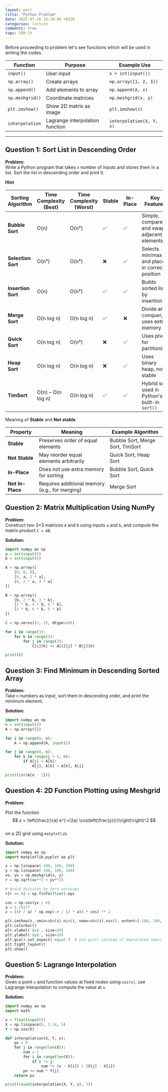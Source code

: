 ```yaml
---
layout: post
title: "Python Problem"
date: 2025-07-28 10:30:00 +0530
categories: lecture
comments: true
tags: SEM-IV
---
```


Before proceeding to problem let's see functions which will be used in writing the codes.

| Function         | Purpose                         | Example Use               |
|------------------|----------------------------------|---------------------------|
| `input()`        | User input                      | `x = int(input())`        |
| `np.array()`     | Create arrays                   | `np.array([1, 2, 3])`     |
| `np.append()`    | Add elements to array           | `np.append(A, x)`         |
| `np.meshgrid()`  | Coordinate matrices             | `np.meshgrid(x, y)`       |
| `plt.imshow()`   | Show 2D matrix as image         | `plt.imshow(z)`           |
| `interpolation`  | Lagrange interpolation function | `interpolation(X, Y, x)`  |



---

## Question 1: Sort List in Descending Order

**Problem:**  
Write a Python program that takes `n` number of inputs and stores them in a list. Sort the list in descending order and print it.

**Hint**

| Sorting Algorithm | Time Complexity (Best) | Time Complexity (Worst) | Stable | In-Place | Key Features                                      |
|-------------------|------------------------|--------------------------|--------|----------|---------------------------------------------------|
| **Bubble Sort**   | O(n)                   | O(n²)                   | ✅     | ✅       | Simple, compares and swaps adjacent elements      |
| **Selection Sort**| O(n²)                  | O(n²)                   | ❌     | ✅       | Selects min/max and places in correct position    |
| **Insertion Sort**| O(n)                   | O(n²)                   | ✅     | ✅       | Builds sorted list by insertion                   |
| **Merge Sort**    | O(n log n)             | O(n log n)              | ✅     | ❌       | Divide and conquer, uses extra memory             |
| **Quick Sort**    | O(n log n)             | O(n²)                   | ❌     | ✅       | Uses pivot for partitioning                       |
| **Heap Sort**     | O(n log n)             | O(n log n)              | ❌     | ✅       | Uses binary heap, not stable                      |
| **TimSort**       | O(n) – O(n log n)      | O(n log n)              | ✅     | ✅       | Hybrid sort used in Python's built-in `sort()`    |

Meaning of **Stable** and **Not stable**

| Property       | Meaning                                             | Example Algorithm                 |
|----------------|-----------------------------------------------------|-----------------------------------|
| **Stable**     | Preserves order of equal elements                   | Bubble Sort, Merge Sort, TimSort  |
| **Not Stable** | May reorder equal elements arbitrarily              | Quick Sort, Heap Sort             |
| **In-Place**   | Does not use extra memory for sorting               | Bubble Sort, Quick Sort           |
| **Not In-Place** | Requires additional memory (e.g., for merging)    | Merge Sort                        |

## Question 2: Matrix Multiplication Using NumPy

**Problem:**  
Construct two 3×3 matrices `A` and `B` using inputs `a` and `b`, and compute the matrix product `C = AB`.

**Solution:**
```python
import numpy as np 
a = int(input()) 
b = int(input()) 

A = np.array([
    [0, 0, 0],
    [0, a, 2 * a],
    [0, 2 * a, 4 * a]
])

B = np.array([
    [b, 2 * b, 3 * b],
    [2 * b, 4 * b, 6 * b],
    [3 * b, 6 * b, 9 * b]
])

C = np.zeros((3, 3), dtype=int)

for i in range(3): 
    for k in range(3): 
        for j in range(3): 
            C[i][k] += A[i][j] * B[j][k] 

print(C)
```



## Question 3: Find Minimum in Descending Sorted Array

**Problem:**  
Take `n` numbers as input, sort them in descending order, and print the minimum element.

**Solution:**
```python
import numpy as np 
n = int(input()) 
A = np.array([])

for i in range(0, n): 
    A = np.append(A, input()) 

for j in range(0, n): 
    for k in range(j + 1, n): 
        if A[j] < A[k]: 
            A[j], A[k] = A[k], A[j] 

print(int(A[n - 1]))
```



## Question 4: 2D Function Plotting using Meshgrid

**Problem:**  

Plot the function  
$$
z = \left(\frac{r}{a} e^{-r/2a} \cos\left(\frac{y}{r}\right)\right)^2  
$$  
on a 2D grid using `matplotlib`.

**Solution:**
```python
import numpy as np
import matplotlib.pyplot as plt

x = np.linspace(-100, 100, 100)
y = np.linspace(-100, 100, 100)
xv, yv = np.meshgrid(x, y)
r = np.sqrt(xv**2 + yv**2)

# Avoid division by zero warnings
r[r == 0] = np.finfo(float).eps

cos = np.cos(yv / r)
a = 5.29177
z = ((r / a) * np.exp(-r / (2 * a)) * cos) ** 2

plt.imshow(z, vmin=abs(z).min(), vmax=abs(z).max(), extent=[-100, 100, -100, 100])
plt.colorbar()
plt.xlabel('$x$', size=20)
plt.ylabel('$y$', size=20)
plt.gca().set_aspect('equal')  # Use gca() instead of deprecated axes()
plt.tight_layout()
plt.show()
```



## Question 5: Lagrange Interpolation

**Problem:**  
Given a point `x` and function values at fixed nodes using `cos(x)`, use Lagrange interpolation to compute the value at `x`.

**Solution:**
```python
import numpy as np 
import math 

x = float(input()) 
X = np.linspace(0, 3.14, 5) 
Y = np.cos(X) 

def interpolation(X, Y, x): 
    px = 0 
    for j in range(len(X)): 
        num = 1 
        for i in range(len(X)): 
            if i != j: 
                num *= (x - X[i]) / (X[j] - X[i]) 
        px += num * Y[j] 
    return px 

print(round(interpolation(X, Y, x), 3))
```
